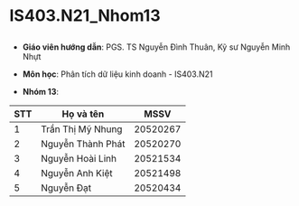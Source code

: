 # IS403.N21_Nhom13



## 
- **Giáo viên hướng dẫn**: PGS. TS Nguyễn Đình Thuân, Kỹ sư Nguyễn Minh Nhựt

- **Môn học**: Phân tích dữ liệu kinh doanh - IS403.N21
- **Nhóm 13**: 

| STT | Họ và tên | MSSV | 
|--------------|-------|------|
| 1 | Trần Thị Mỹ Nhung | 20520267 |
| 2 | Nguyễn Thành Phát | 20520270 | 
| 3 | Nguyễn Hoài Linh | 20521534 | 
| 4 | Nguyễn Anh Kiệt | 20521498 | 
| 5 | Nguyễn Đạt | 20520434  | 
